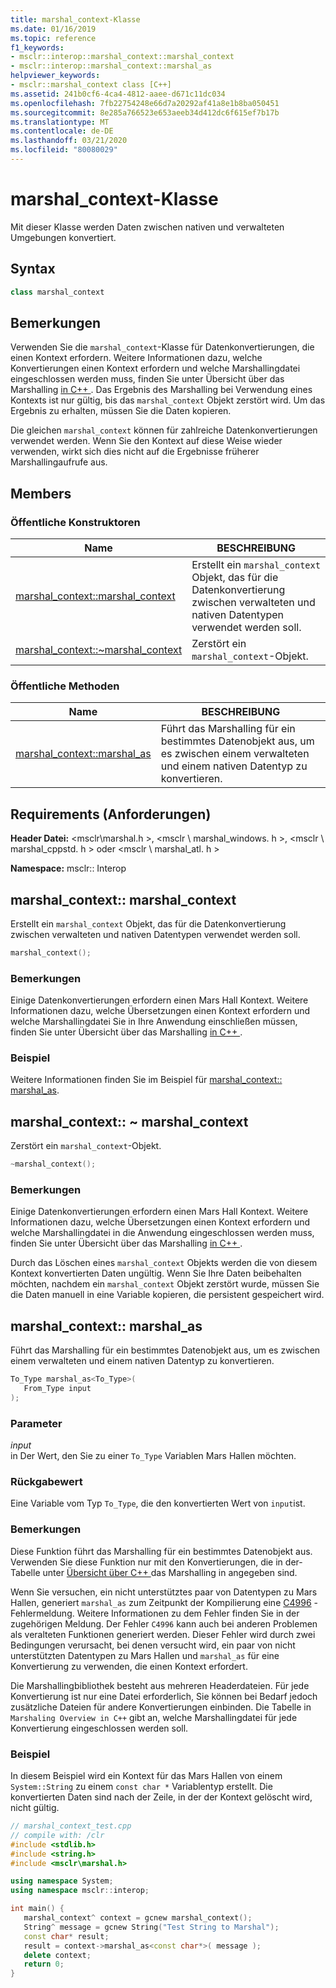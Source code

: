 ```yaml
---
title: marshal_context-Klasse
ms.date: 01/16/2019
ms.topic: reference
f1_keywords:
- msclr::interop::marshal_context::marshal_context
- msclr::interop::marshal_context::marshal_as
helpviewer_keywords:
- msclr::marshal_context class [C++]
ms.assetid: 241b0cf6-4ca4-4812-aaee-d671c11dc034
ms.openlocfilehash: 7fb22754248e66d7a20292af41a8e1b8ba050451
ms.sourcegitcommit: 8e285a766523e653aeeb34d412dc6f615ef7b17b
ms.translationtype: MT
ms.contentlocale: de-DE
ms.lasthandoff: 03/21/2020
ms.locfileid: "80080029"
---
```

# <a name="marshal_context-class"></a>marshal_context-Klasse

Mit dieser Klasse werden Daten zwischen nativen und verwalteten Umgebungen konvertiert.

## <a name="syntax"></a>Syntax

```cpp
class marshal_context
```

## <a name="remarks"></a>Bemerkungen

Verwenden Sie die `marshal_context`-Klasse für Datenkonvertierungen, die einen Kontext erfordern. Weitere Informationen dazu, welche Konvertierungen einen Kontext erfordern und welche Marshallingdatei eingeschlossen werden muss, finden Sie unter Übersicht über das Marshalling [in C++ ](../dotnet/overview-of-marshaling-in-cpp.md). Das Ergebnis des Marshalling bei Verwendung eines Kontexts ist nur gültig, bis das `marshal_context` Objekt zerstört wird. Um das Ergebnis zu erhalten, müssen Sie die Daten kopieren.

Die gleichen `marshal_context` können für zahlreiche Datenkonvertierungen verwendet werden. Wenn Sie den Kontext auf diese Weise wieder verwenden, wirkt sich dies nicht auf die Ergebnisse früherer Marshallingaufrufe aus.

## <a name="members"></a>Members

### <a name="public-constructors"></a>Öffentliche Konstruktoren

|Name|BESCHREIBUNG|
|---------|-----------|
|[marshal_context::marshal_context](#marshal-context)|Erstellt ein `marshal_context` Objekt, das für die Datenkonvertierung zwischen verwalteten und nativen Datentypen verwendet werden soll.|
|[marshal_context::~marshal_context](#tilde-marshal-context)|Zerstört ein `marshal_context`-Objekt.|

### <a name="public-methods"></a>Öffentliche Methoden

|Name|BESCHREIBUNG|
|---------|-----------|
|[marshal_context::marshal_as](#marshal-as)|Führt das Marshalling für ein bestimmtes Datenobjekt aus, um es zwischen einem verwalteten und einem nativen Datentyp zu konvertieren.|

## <a name="requirements"></a>Requirements (Anforderungen)

**Header Datei:** \<msclr\marshal.h >, \<msclr \ marshal_windows. h >, \<msclr \ marshal_cppstd. h > oder \<msclr \ marshal_atl. h >

**Namespace:** msclr:: Interop

## <a name="marshal_contextmarshal_context"></a><a name="marshal-context"></a>marshal_context:: marshal_context

Erstellt ein `marshal_context` Objekt, das für die Datenkonvertierung zwischen verwalteten und nativen Datentypen verwendet werden soll.

```cpp
marshal_context();
```

### <a name="remarks"></a>Bemerkungen

Einige Datenkonvertierungen erfordern einen Mars Hall Kontext. Weitere Informationen dazu, welche Übersetzungen einen Kontext erfordern und welche Marshallingdatei Sie in Ihre Anwendung einschließen müssen, finden Sie unter Übersicht über das Marshalling [in C++ ](../dotnet/overview-of-marshaling-in-cpp.md).

### <a name="example"></a>Beispiel

Weitere Informationen finden Sie im Beispiel für [marshal_context:: marshal_as](../dotnet/marshal-context-marshal-as.md).

## <a name="marshal_contextmarshal_context"></a><a name="tilde-marshal-context"></a>marshal_context:: ~ marshal_context

Zerstört ein `marshal_context`-Objekt.

```cpp
~marshal_context();
```

### <a name="remarks"></a>Bemerkungen

Einige Datenkonvertierungen erfordern einen Mars Hall Kontext. Weitere Informationen dazu, welche Übersetzungen einen Kontext erfordern und welche Marshallingdatei in die Anwendung eingeschlossen werden muss, finden Sie unter Übersicht über das Marshalling [in C++ ](../dotnet/overview-of-marshaling-in-cpp.md) .

Durch das Löschen eines `marshal_context` Objekts werden die von diesem Kontext konvertierten Daten ungültig. Wenn Sie Ihre Daten beibehalten möchten, nachdem ein `marshal_context` Objekt zerstört wurde, müssen Sie die Daten manuell in eine Variable kopieren, die persistent gespeichert wird.

## <a name="marshal_contextmarshal_as"></a><a name="marshal-as"></a>marshal_context:: marshal_as

Führt das Marshalling für ein bestimmtes Datenobjekt aus, um es zwischen einem verwalteten und einem nativen Datentyp zu konvertieren.

```cpp
To_Type marshal_as<To_Type>(
   From_Type input
);
```

### <a name="parameters"></a>Parameter

*input*<br/>
in Der Wert, den Sie zu einer `To_Type` Variablen Mars Hallen möchten.

### <a name="return-value"></a>Rückgabewert

Eine Variable vom Typ `To_Type`, die den konvertierten Wert von `input`ist.

### <a name="remarks"></a>Bemerkungen

Diese Funktion führt das Marshalling für ein bestimmtes Datenobjekt aus. Verwenden Sie diese Funktion nur mit den Konvertierungen, die in der-Tabelle unter [Übersicht über C++ ](../dotnet/overview-of-marshaling-in-cpp.md)das Marshalling in angegeben sind.

Wenn Sie versuchen, ein nicht unterstütztes paar von Datentypen zu Mars Hallen, generiert `marshal_as` zum Zeitpunkt der Kompilierung eine [C4996](../error-messages/compiler-warnings/compiler-warning-level-3-c4996.md) -Fehlermeldung. Weitere Informationen zu dem Fehler finden Sie in der zugehörigen Meldung. Der Fehler `C4996` kann auch bei anderen Problemen als veralteten Funktionen generiert werden. Dieser Fehler wird durch zwei Bedingungen verursacht, bei denen versucht wird, ein paar von nicht unterstützten Datentypen zu Mars Hallen und `marshal_as` für eine Konvertierung zu verwenden, die einen Kontext erfordert.

Die Marshallingbibliothek besteht aus mehreren Headerdateien. Für jede Konvertierung ist nur eine Datei erforderlich, Sie können bei Bedarf jedoch zusätzliche Dateien für andere Konvertierungen einbinden. Die Tabelle in `Marshaling Overview in C++` gibt an, welche Marshallingdatei für jede Konvertierung eingeschlossen werden soll.

### <a name="example"></a>Beispiel

In diesem Beispiel wird ein Kontext für das Mars Hallen von einem `System::String` zu einem `const char *` Variablentyp erstellt. Die konvertierten Daten sind nach der Zeile, in der der Kontext gelöscht wird, nicht gültig.

```cpp
// marshal_context_test.cpp
// compile with: /clr
#include <stdlib.h>
#include <string.h>
#include <msclr\marshal.h>

using namespace System;
using namespace msclr::interop;

int main() {
   marshal_context^ context = gcnew marshal_context();
   String^ message = gcnew String("Test String to Marshal");
   const char* result;
   result = context->marshal_as<const char*>( message );
   delete context;
   return 0;
}
```